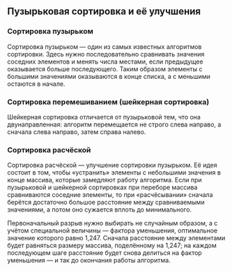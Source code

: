 <h2>Пузырьковая сортировка и её улучшения</h2>

<h3>Сортировка пузырьком </h3>

Сортировка пузырьком — один из самых известных алгоритмов сортировки. 
Здесь нужно последовательно сравнивать значения соседних элементов и менять числа местами,
если предыдущее оказывается больше последующего. Таким образом элементы с большими значениями 
оказываются в конце списка, а с меньшими остаются в начале.


<h3>Сортировка перемешиванием (шейкерная сортировка) </h3>


Шейкерная сортировка отличается от пузырьковой тем, 
что она двунаправленная: алгоритм перемещается не строго слева направо, 
а сначала слева направо, затем справа налево.


<h3>Сортировка расчёской </h3>

Сортировка расчёской — улучшение сортировки пузырьком. 
Её идея состоит в том, чтобы «устранить» элементы с небольшими значения в 
конце массива, которые замедляют работу алгоритма. Если при пузырьковой и шейкерной
сортировках при переборе массива сравниваются соседние элементы, то при «расчёсывании»
сначала берётся достаточно большое расстояние между сравниваемыми значениями, а потом оно 
сужается вплоть до минимального.

Первоначальный разрыв нужно выбирать не случайным образом, а с учётом специальной величины 
— фактора уменьшения, оптимальное значение которого равно 1,247. Сначала расстояние 
между элементами будет равняться размеру массива, поделённому на 1,247; на каждом 
последующем шаге расстояние будет снова делиться на фактор уменьшения — и так до окончания 
работы алгоритма.


